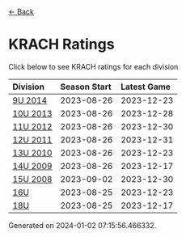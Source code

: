 [<- Back](../readme.md)
# KRACH Ratings
Click below to see KRACH ratings for each division

| Division | Season Start | Latest Game |
| :-- | :-- | :-- |
| [9U 2014](9U-2014-ratings.md) | 2023-08-26 | 2023-12-23 |
| [10U 2013](10U-2013-ratings.md) | 2023-08-26 | 2023-12-28 |
| [11U 2012](11U-2012-ratings.md) | 2023-08-26 | 2023-12-30 |
| [12U 2011](12U-2011-ratings.md) | 2023-08-26 | 2023-12-31 |
| [13U 2010](13U-2010-ratings.md) | 2023-08-26 | 2023-12-23 |
| [14U 2009](14U-2009-ratings.md) | 2023-08-26 | 2023-12-17 |
| [15U 2008](15U-2008-ratings.md) | 2023-09-02 | 2023-12-30 |
| [16U](16U-ratings.md) | 2023-08-25 | 2023-12-23 |
| [18U](18U-ratings.md) | 2023-08-25 | 2023-12-17 |

Generated on 2024-01-02 07:15:56.466332.
